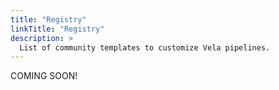 ```yaml
---
title: "Registry"
linkTitle: "Registry"
description: >
  List of community templates to customize Vela pipelines.
---
```


COMING SOON!
